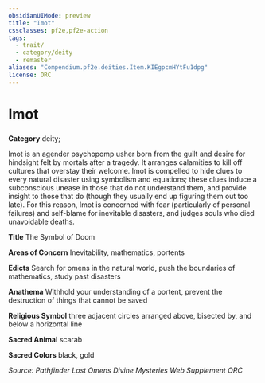 ```yaml
---
obsidianUIMode: preview
title: "Imot"
cssclasses: pf2e,pf2e-action
tags:
  - trait/
  - category/deity
  - remaster
aliases: "Compendium.pf2e.deities.Item.KIEgpcmHYtFu1dpg"
license: ORC
---
```

# Imot

### 

**Category** deity; 




Imot is an agender psychopomp usher born from the guilt and desire for hindsight felt by mortals after a tragedy. It arranges calamities to kill off cultures that overstay their welcome. Imot is compelled to hide clues to every natural disaster using symbolism and equations; these clues induce a subconscious unease in those that do not understand them, and provide insight to those that do (though they usually end up figuring them out too late). For this reason, Imot is concerned with fear (particularly of personal failures) and self-blame for inevitable disasters, and judges souls who died unavoidable deaths.

**Title** The Symbol of Doom

**Areas of Concern** Inevitability, mathematics, portents

**Edicts** Search for omens in the natural world, push the boundaries of mathematics, study past disasters

**Anathema** Withhold your understanding of a portent, prevent the destruction of things that cannot be saved

**Religious Symbol** three adjacent circles arranged above, bisected by, and below a horizontal line

**Sacred Animal** scarab

**Sacred Colors** black, gold

*Source: Pathfinder Lost Omens Divine Mysteries Web Supplement*
*ORC*